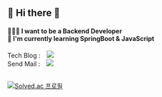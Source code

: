 <h2> 🌱 Hi there 👋 </h2>

<h4>🧑🏻‍💻 I want to be a Backend Developer <br/>
🌱 I'm currently learning SpringBoot & JavaScript</h4>
<!-- About me : notion <br/> -->
Tech Blog : <a href="https://velog.io/@hyojhand" target="_blank">
    <img 
        src="http://img.shields.io/badge/-Velog-00ff80?style=flat&logo=Vector Logo Zone&link=https://velog.io/@hyojhand"
        style="height : auto; margin-left : 10px; margin-right : 10px;"/>
</a>
<br/>
Send Mail : <a href="mailto:sonjw5128@gmail.com">
    <img src="https://img.shields.io/badge/Gmail-d14836?style=flat-square&logo=Gmail&logoColor=white&link=mailto:sonjw5128@gmail.com"
         style="height : auto; margin-left : 10px; margin-right : 10px;"/>
</a>

<!--
<a href="https://www.instagram.com/hyojhand/">
    <img 
        src="http://img.shields.io/badge/-Instagram-cc99ff?style=flat&logo=Instagram&link=https://www.instagram.com/hyojhand/"
        style="height : auto; margin-left : 10px; margin-right : 10px;"/>
</a>

![hyojhand's GitHub stats](https://github-readme-stats.vercel.app/api?username=hyojhand&show_icons=true&theme=vue)

[![Top Langs](https://github-readme-stats.vercel.app/api/top-langs/?username=hyojhand&layout=compact&theme=vue&langs_count=4)](https://github.com/anuraghazra/github-readme-stats)
-->

<br/> [![Solved.ac 프로필](http://mazassumnida.wtf/api/v2/generate_badge?boj=hyojhand)](https://solved.ac/hyojhand)


<!--
- 🔭 I’m currently working on ...
- 🌱 I’m currently learning ...
- 👯 I’m looking to collaborate on ...
- 🤔 I’m looking for help with ...
- 💬 Ask me about ...
- 📫 How to reach me: ...
- 😄 Pronouns: ...
- ⚡ Fun fact: ...
-->
